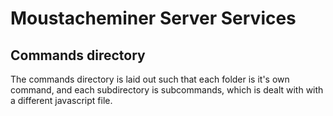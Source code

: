 # Moustacheminer Server Services
## Commands directory
The commands directory is laid out such that each folder is it's own command, and each subdirectory is subcommands, which is dealt with with a different javascript file.